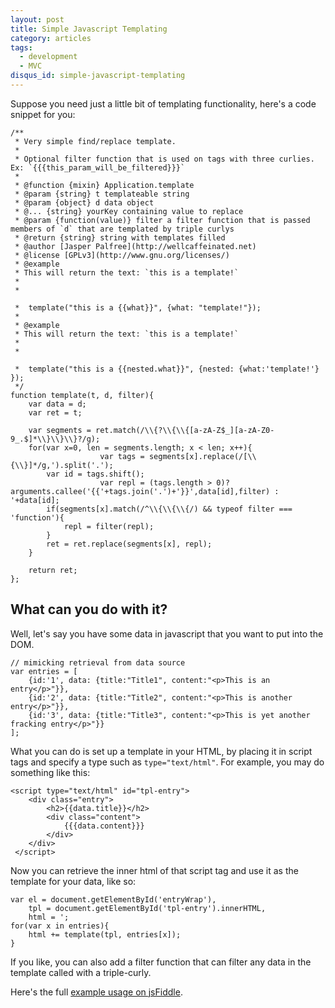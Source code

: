 ```yaml
---
layout: post
title: Simple Javascript Templating
category: articles
tags:
  - development
  - MVC
disqus_id: simple-javascript-templating
---
```


Suppose you need just a little bit of templating functionality, here's a code snippet for you:

	/**
	 * Very simple find/replace template.
	 *
	 * Optional filter function that is used on tags with three curlies. Ex: `{{{this_param_will_be_filtered}}}`
	 * 
	 * @function {mixin} Application.template
	 * @param {string} t templateable string
	 * @param {object} d data object
	 * @... {string} yourKey containing value to replace
	 * @param {function(value)} filter a filter function that is passed members of `d` that are templated by triple curlys
	 * @return {string} string with templates filled
	 * @author [Jasper Palfree](http://wellcaffeinated.net)
	 * @license [GPLv3](http://www.gnu.org/licenses/)
	 * @example
	 * This will return the text: `this is a template!`
	 *
	 *

	 * 	template("this is a {{what}}", {what: "template!"});
	 * 	
	 * @example
	 * This will return the text: `this is a template!`
	 *
	 *

	 * 	template("this is a {{nested.what}}", {nested: {what:'template!'} });
	 */
	function template(t, d, filter){
		var data = d;
		var ret = t;
		
		var segments = ret.match(/\\{?\\{\\{[a-zA-Z$_][a-zA-Z0-9_.$]*\\}\\}\\}?/g);
		for(var x=0, len = segments.length; x < len; x++){
                        var tags = segments[x].replace(/[\\{\\}]*/g,').split('.');
			var id = tags.shift();
                        var repl = (tags.length > 0)? arguments.callee('{{'+tags.join('.')+'}}',data[id],filter) : '+data[id];
			if(segments[x].match(/^\\{\\{\\{/) && typeof filter === 'function'){
				repl = filter(repl);
			}
			ret = ret.replace(segments[x], repl);
		}
		
		return ret;
	};

## What can you do with it? ##

Well, let's say you have some data in javascript that you want to put into the DOM.

	// mimicking retrieval from data source
	var entries = [
	    {id:'1', data: {title:"Title1", content:"<p>This is an entry</p>"}},
	    {id:'2', data: {title:"Title2", content:"<p>This is another entry</p>"}},
	    {id:'3', data: {title:"Title3", content:"<p>This is yet another fracking entry</p>"}}
	];

What you can do is set up a template in your HTML, by placing it in script tags and specify a type such as `type="text/html"`. For example, you may do something like this:

	<script type="text/html" id="tpl-entry">
	    <div class="entry">
	        <h2>{{data.title}}</h2>
	        <div class="content">
	            {{{data.content}}}
	        </div>
	    </div>
	 </script>

Now you can retrieve the inner html of that script tag and use it as the template for your data, like so:

	var el = document.getElementById('entryWrap'),
	    tpl = document.getElementById('tpl-entry').innerHTML,
	    html = ';
	for(var x in entries){
	    html += template(tpl, entries[x]);
	}

If you like, you can also add a filter function that can filter any data in the template called with a triple-curly.

Here's the full [example usage on jsFiddle](http://jsfiddle.net/wellcaffeinated/szASd/).